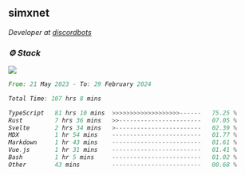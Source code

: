 <h2>simxnet</h2>
<p><em>Developer at <a href="https://github.com/dbotslist">discordbots</a></p>

### ⚙️ Stack
![](https://skillicons.dev/icons?i=git,docker,js,ts,cloudflare,css,deno,express,cpp,rust,arduino,graphql,html,nestjs,react,apollo,bash,lua,nextjs,nodejs,ps,powershell,neovim,postgres,tailwind,prisma)

<!--START_SECTION:waka-->

```rust
From: 21 May 2023 - To: 29 February 2024

Total Time: 107 hrs 8 mins

TypeScript   81 hrs 10 mins  >>>>>>>>>>>>>>>>>>>------   75.25 %
Rust         7 hrs 36 mins   >>-----------------------   07.05 %
Svelte       2 hrs 34 mins   >------------------------   02.39 %
MDX          1 hr 54 mins    -------------------------   01.77 %
Markdown     1 hr 43 mins    -------------------------   01.61 %
Vue.js       1 hr 31 mins    -------------------------   01.41 %
Bash         1 hr 5 mins     -------------------------   01.02 %
Other        43 mins         -------------------------   00.68 %
```

<!--END_SECTION:waka-->


<!--
<p align="center">
     <a href="https://discord.gg/HhybNhchcC"><img src="https://invidget.switchblade.xyz/sejc7TnX6N" align="center" ><a>
</p> 
-->

